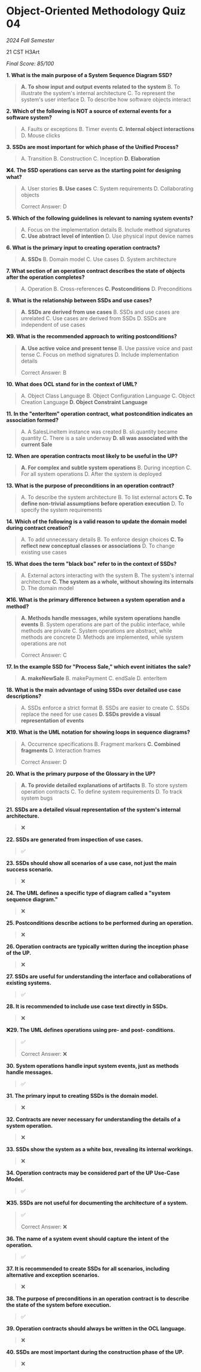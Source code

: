 # Object-Oriented Methodology Quiz 04

*2024 Fall Semester*

$\text{21 CST H3Art}$

*Final Score: 85/100*

**1. What is the main purpose of a System Sequence Diagram SSD?**

> **A. To show input and output events related to the system**
> B. To illustrate the system's internal architecture
> C. To represent the system's user interface
> D. To describe how software objects interact

**2. Which of the following is NOT a source of external events for a software system?**

> A. Faults or exceptions
> B. Timer events
> **C. Internal object interactions**
> D. Mouse clicks

**3. SSDs are most important for which phase of the Unified Process?**

> A. Transition
> B. Construction
> C. Inception
> **D. Elaboration**

**❌4. The SSD operations can serve as the starting point for designing what?**

> A. User stories
> **B. Use cases**
> C. System requirements
> D. Collaborating objects
>
> Correct Answer: D

**5. Which of the following guidelines is relevant to naming system events?**

> A. Focus on the implementation details
> B. Include method signatures
> **C. Use abstract level of intention**
> D. Use physical input device names

**6. What is the primary input to creating operation contracts?**

> **A. SSDs**
> B. Domain model
> C. Use cases
> D. System architecture

**7. What section of an operation contract describes the state of objects after the operation completes?**

> A. Operation
> B. Cross-references
> **C. Postconditions**
> D. Preconditions

**8. What is the relationship between SSDs and use cases?**

> **A. SSDs are derived from use cases**
> B. SSDs and use cases are unrelated
> C. Use cases are derived from SSDs
> D. SSDs are independent of use cases

**❌9. What is the recommended approach to writing postconditions?**

> **A. Use active voice and present tense**
> B. Use passive voice and past tense
> C. Focus on method signatures
> D. Include implementation details
>
> Correct Answer: B

**10. What does OCL stand for in the context of UML?**

> A. Object Class Language
> B. Object Configuration Language
> C. Object Creation Language
> **D. Object Constraint Language**

**11. In the "enterItem" operation contract, what postcondition indicates an association formed?**

> A. A SalesLineltem instance was created
> B. sli.quantity became quantity
> C. There is a sale underway
> **D. sli was associated with the current Sale**

**12. When are operation contracts most likely to be useful in the UP?**

> **A. For complex and subtle system operations**
> B. During inception
> C. For all system operations
> D. After the system is deployed

**13. What is the purpose of preconditions in an operation contract?**

> A. To describe the system architecture
> B. To list external actors
> **C. To define non-trivial assumptions before operation execution**
> D. To specify the system requirements

**14. Which of the following is a valid reason to update the domain model during contract creation?**

> A. To add unnecessary details
> B. To enforce design choices
> **C. To reflect new conceptual classes or associations**
> D. To change existing use cases

**15. What does the term "black box" refer to in the context of SSDs?**

> A. External actors interacting with the system
> B. The system's internal architecture
> **C. The system as a whole, without showing its internals**
> D. The domain model

**❌16. What is the primary difference between a system operation and a method?**

> **A. Methods handle messages, while system operations handle events**
> B. System operations are part of the public interface, while methods are private
> C. System operations are abstract, while methods are concrete
> D. Methods are implemented, while system operations are not
>
> Correct Answer: C

**17. In the example SSD for "Process Sale," which event initiates the sale?**

> **A. makeNewSale**
> B. makePayment
> C. endSale
> D. enterltem

**18. What is the main advantage of using SSDs over detailed use case descriptions?**

> A. SSDs enforce a strict format
> B. SSDs are easier to create
> C. SSDs replace the need for use cases
> **D. SSDs provide a visual representation of events**

**❌19. What is the UML notation for showing loops in sequence diagrams?**

> A. Occurrence specifications
> B. Fragment markers
> **C. Combined fragments**
> D. Interaction frames
>
> Correct Answer: D

**20. What is the primary purpose of the Glossary in the UP?**

> **A. To provide detailed explanations of artifacts**
> B. To store system operation contracts
> C. To define system requirements
> D. To track system bugs

**21. SSDs are a detailed visual representation of the system's internal architecture.**

> ❌

**22. SSDs are generated from inspection of use cases.**

> ✅

**23. SSDs should show all scenarios of a use case, not just the main success scenario.**

> ❌

**24. The UML defines a specific type of diagram called a "system sequence diagram."**

> ❌

**25. Postconditions describe actions to be performed during an operation.**

> ❌

**26. Operation contracts are typically written during the inception phase of the UP.**

> ❌

**27. SSDs are useful for understanding the interface and collaborations of existing systems.**

> ✅

**28. It is recommended to include use case text directly in SSDs.**

> ❌

**❌29. The UML defines operations using pre- and post- conditions.**

> ✅
>
> Correct Answer: ❌

**30. System operations handle input system events, just as methods handle messages.**

> ✅

**31. The primary input to creating SSDs is the domain model.**

> ❌

**32. Contracts are never necessary for understanding the details of a system operation.**

> ❌

**33. SSDs show the system as a white box, revealing its internal workings.**

> ❌

**34. Operation contracts may be considered part of the UP Use-Case Model.**

> ✅

**❌35. SSDs are not useful for documenting the architecture of a system.**

> ✅
>
> Correct Answer: ❌

**36. The name of a system event should capture the intent of the operation.**

> ✅

**37. It is recommended to create SSDs for all scenarios, including alternative and exception scenarios.**

> ❌

**38. The purpose of preconditions in an operation contract is to describe the state of the system before execution.**

> ✅

**39. Operation contracts should always be written in the OCL language.**

> ❌

**40. SSDs are most important during the construction phase of the UP.**

> ❌

